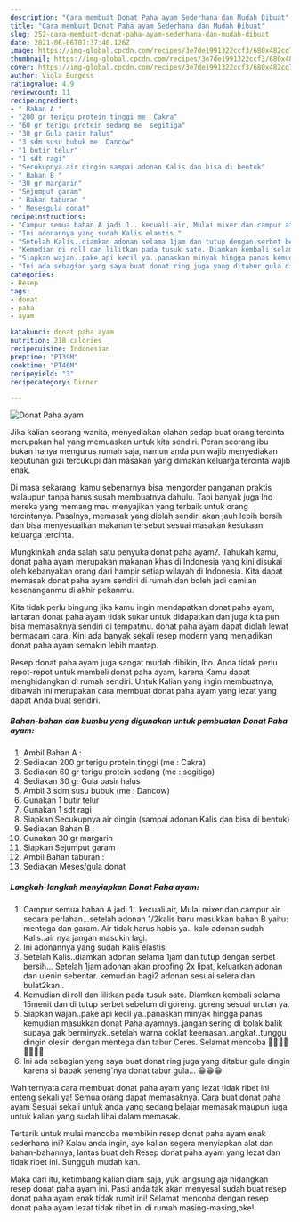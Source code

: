 ```yaml
---
description: "Cara membuat Donat Paha ayam Sederhana dan Mudah Dibuat"
title: "Cara membuat Donat Paha ayam Sederhana dan Mudah Dibuat"
slug: 252-cara-membuat-donat-paha-ayam-sederhana-dan-mudah-dibuat
date: 2021-06-06T07:37:40.126Z
image: https://img-global.cpcdn.com/recipes/3e7de1991322ccf3/680x482cq70/donat-paha-ayam-foto-resep-utama.jpg
thumbnail: https://img-global.cpcdn.com/recipes/3e7de1991322ccf3/680x482cq70/donat-paha-ayam-foto-resep-utama.jpg
cover: https://img-global.cpcdn.com/recipes/3e7de1991322ccf3/680x482cq70/donat-paha-ayam-foto-resep-utama.jpg
author: Viola Burgess
ratingvalue: 4.9
reviewcount: 11
recipeingredient:
- " Bahan A "
- "200 gr terigu protein tinggi me  Cakra"
- "60 gr terigu protein sedang me  segitiga"
- "30 gr Gula pasir halus"
- "3 sdm susu bubuk me  Dancow"
- "1 butir telur"
- "1 sdt ragi"
- "Secukupnya air dingin sampai adonan Kalis dan bisa di bentuk"
- " Bahan B "
- "30 gr margarin"
- "Sejumput garam"
- " Bahan taburan "
- " Mesesgula donat"
recipeinstructions:
- "Campur semua bahan A jadi 1.. kecuali air, Mulai mixer dan campur air secara perlahan...setelah adonan 1/2kalis baru masukkan bahan B yaitu: mentega dan garam. Air tidak harus habis ya.. kalo adonan sudah Kalis..air nya jangan masukin lagi."
- "Ini adonannya yang sudah Kalis elastis."
- "Setelah Kalis..diamkan adonan selama 1jam dan tutup dengan serbet bersih... Setelah 1jam adonan akan proofing 2x lipat, keluarkan adonan dan ulenin sebentar..kemudian bagi2 adonan sesuai selera dan bulat2kan.."
- "Kemudian di roll dan lilitkan pada tusuk sate. Diamkan kembali selama 15menit dan di tutup serbet sebelum di goreng. goreng sesuai urutan ya."
- "Siapkan wajan..pake api kecil ya..panaskan minyak hingga panas kemudian masukkan donat Paha ayamnya..jangan sering di bolak balik supaya gak berminyak..setelah warna coklat keemasan..angkat..tunggu dingin olesin dengan mentega dan tabur Ceres. Selamat mencoba 🙏🙏🤗🤗🥰🥰💪💪"
- "Ini ada sebagian yang saya buat donat ring juga yang ditabur gula dingin karena si bapak seneng&#39;nya donat tabur gula... 😁😁😁"
categories:
- Resep
tags:
- donat
- paha
- ayam

katakunci: donat paha ayam 
nutrition: 218 calories
recipecuisine: Indonesian
preptime: "PT39M"
cooktime: "PT46M"
recipeyield: "3"
recipecategory: Dinner

---
```



![Donat Paha ayam](https://img-global.cpcdn.com/recipes/3e7de1991322ccf3/680x482cq70/donat-paha-ayam-foto-resep-utama.jpg)

Jika kalian seorang wanita, menyediakan olahan sedap buat orang tercinta merupakan hal yang memuaskan untuk kita sendiri. Peran seorang ibu bukan hanya mengurus rumah saja, namun anda pun wajib menyediakan kebutuhan gizi tercukupi dan masakan yang dimakan keluarga tercinta wajib enak.

Di masa  sekarang, kamu sebenarnya bisa mengorder panganan praktis walaupun tanpa harus susah membuatnya dahulu. Tapi banyak juga lho mereka yang memang mau menyajikan yang terbaik untuk orang tercintanya. Pasalnya, memasak yang diolah sendiri akan jauh lebih bersih dan bisa menyesuaikan makanan tersebut sesuai masakan kesukaan keluarga tercinta. 



Mungkinkah anda salah satu penyuka donat paha ayam?. Tahukah kamu, donat paha ayam merupakan makanan khas di Indonesia yang kini disukai oleh kebanyakan orang dari hampir setiap wilayah di Indonesia. Kita dapat memasak donat paha ayam sendiri di rumah dan boleh jadi camilan kesenanganmu di akhir pekanmu.

Kita tidak perlu bingung jika kamu ingin mendapatkan donat paha ayam, lantaran donat paha ayam tidak sukar untuk didapatkan dan juga kita pun bisa memasaknya sendiri di tempatmu. donat paha ayam dapat diolah lewat bermacam cara. Kini ada banyak sekali resep modern yang menjadikan donat paha ayam semakin lebih mantap.

Resep donat paha ayam juga sangat mudah dibikin, lho. Anda tidak perlu repot-repot untuk membeli donat paha ayam, karena Kamu dapat menghidangkan di rumah sendiri. Untuk Kalian yang ingin membuatnya, dibawah ini merupakan cara membuat donat paha ayam yang lezat yang dapat Anda buat sendiri.

<!--inarticleads1-->

##### Bahan-bahan dan bumbu yang digunakan untuk pembuatan Donat Paha ayam:

1. Ambil  Bahan A :
1. Sediakan 200 gr terigu protein tinggi (me : Cakra)
1. Sediakan 60 gr terigu protein sedang (me : segitiga)
1. Sediakan 30 gr Gula pasir halus
1. Ambil 3 sdm susu bubuk (me : Dancow)
1. Gunakan 1 butir telur
1. Gunakan 1 sdt ragi
1. Siapkan Secukupnya air dingin (sampai adonan Kalis dan bisa di bentuk)
1. Sediakan  Bahan B :
1. Gunakan 30 gr margarin
1. Siapkan Sejumput garam
1. Ambil  Bahan taburan :
1. Sediakan  Meses/gula donat




<!--inarticleads2-->

##### Langkah-langkah menyiapkan Donat Paha ayam:

1. Campur semua bahan A jadi 1.. kecuali air, Mulai mixer dan campur air secara perlahan...setelah adonan 1/2kalis baru masukkan bahan B yaitu: mentega dan garam. Air tidak harus habis ya.. kalo adonan sudah Kalis..air nya jangan masukin lagi.
1. Ini adonannya yang sudah Kalis elastis.
1. Setelah Kalis..diamkan adonan selama 1jam dan tutup dengan serbet bersih... Setelah 1jam adonan akan proofing 2x lipat, keluarkan adonan dan ulenin sebentar..kemudian bagi2 adonan sesuai selera dan bulat2kan..
1. Kemudian di roll dan lilitkan pada tusuk sate. Diamkan kembali selama 15menit dan di tutup serbet sebelum di goreng. goreng sesuai urutan ya.
1. Siapkan wajan..pake api kecil ya..panaskan minyak hingga panas kemudian masukkan donat Paha ayamnya..jangan sering di bolak balik supaya gak berminyak..setelah warna coklat keemasan..angkat..tunggu dingin olesin dengan mentega dan tabur Ceres. Selamat mencoba 🙏🙏🤗🤗🥰🥰💪💪
1. Ini ada sebagian yang saya buat donat ring juga yang ditabur gula dingin karena si bapak seneng&#39;nya donat tabur gula... 😁😁😁




Wah ternyata cara membuat donat paha ayam yang lezat tidak ribet ini enteng sekali ya! Semua orang dapat memasaknya. Cara buat donat paha ayam Sesuai sekali untuk anda yang sedang belajar memasak maupun juga untuk kalian yang sudah lihai dalam memasak.

Tertarik untuk mulai mencoba membikin resep donat paha ayam enak sederhana ini? Kalau anda ingin, ayo kalian segera menyiapkan alat dan bahan-bahannya, lantas buat deh Resep donat paha ayam yang lezat dan tidak ribet ini. Sungguh mudah kan. 

Maka dari itu, ketimbang kalian diam saja, yuk langsung aja hidangkan resep donat paha ayam ini. Pasti anda tak akan menyesal sudah buat resep donat paha ayam enak tidak rumit ini! Selamat mencoba dengan resep donat paha ayam lezat tidak ribet ini di rumah masing-masing,oke!.

